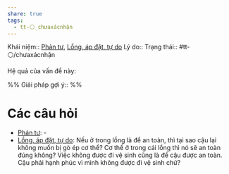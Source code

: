 ```yaml
---
share: true
tags:
  - tt-⚪_chưaxácnhận
---
```


Khái niệm:: [Phản tư](../../T%E1%BB%AB%20%C4%91i%E1%BB%83n/Trung%20t%C3%ADnh/Ph%E1%BA%A3n%20t%C6%B0.md), [Lồng, áp đặt, tự do](../../T%E1%BB%AB%20%C4%91i%E1%BB%83n/Trung%20t%C3%ADnh/L%E1%BB%93ng,%20%C3%A1p%20%C4%91%E1%BA%B7t,%20t%E1%BB%B1%20do.md)
Lý do:: 
Trạng thái:: #tt-⚪/chưaxácnhận

Hệ quả của vấn đề này:


%%
Giải pháp gợi ý:: 
%%



# Các câu hỏi
- [Phản tư](../../T%E1%BB%AB%20%C4%91i%E1%BB%83n/Trung%20t%C3%ADnh/Ph%E1%BA%A3n%20t%C6%B0.md): \-
- [Lồng, áp đặt, tự do](../../T%E1%BB%AB%20%C4%91i%E1%BB%83n/Trung%20t%C3%ADnh/L%E1%BB%93ng,%20%C3%A1p%20%C4%91%E1%BA%B7t,%20t%E1%BB%B1%20do.md): Nếu ở trong lồng là để an toàn, thì tại sao cậu lại không muốn bị gò ép cơ thể? Cơ thể ở trong cái lồng thì nó sẽ an toàn đúng không? Việc không được đi vệ sinh cũng là để cậu được an toàn. Cậu phải hạnh phúc vì mình không được đi vệ sinh chứ?


